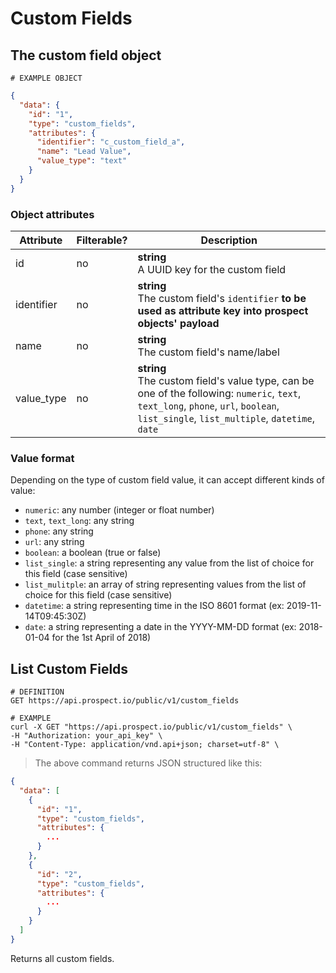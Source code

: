 # Custom Fields
## The custom field object
```
# EXAMPLE OBJECT
```

```json
{
  "data": {
    "id": "1",
    "type": "custom_fields",
    "attributes": {
      "identifier": "c_custom_field_a",
      "name": "Lead Value",
      "value_type": "text"
    }
  }
}
```

### Object attributes
Attribute | Filterable? | Description
--------- | ----------- | -----------
id | no | **string** <br />A UUID key for the custom field
identifier | no | **string** <br />The custom field's `identifier` **to be used as attribute key into prospect objects' payload**
name | no | **string** <br />The custom field's name/label
value_type | no | **string** <br />The custom field's value type, can be one of the following: `numeric`, `text`, `text_long`, `phone`, `url`, `boolean`, `list_single`, `list_multiple`, `datetime`, `date`

### Value format

Depending on the type of custom field value, it can accept different kinds of value: 

 - `numeric`: any number (integer or float number) 
 - `text`, `text_long`: any string
 - `phone`: any string
 - `url`: any string
 - `boolean`: a boolean (true or false) 
 - `list_single`: a string representing any value from the list of choice for this field (case sensitive) 
 - `list_mulitple`: an array of string representing values from the list of choice for this field (case sensitive) 
 - `datetime`: a string representing time in the ISO 8601 format (ex: 2019-11-14T09:45:30Z) 
 - `date`: a string representing a date in the YYYY-MM-DD format (ex: 2018-01-04 for the 1st April of 2018) 

## List Custom Fields

```shell
# DEFINITION
GET https://api.prospect.io/public/v1/custom_fields

# EXAMPLE
curl -X GET "https://api.prospect.io/public/v1/custom_fields" \
-H "Authorization: your_api_key" \
-H "Content-Type: application/vnd.api+json; charset=utf-8" \
```

> The above command returns JSON structured like this:

```json
{
  "data": [
    {
      "id": "1",
      "type": "custom_fields",
      "attributes": {
        ...
      }
    },
    {
      "id": "2",
      "type": "custom_fields",
      "attributes": {
        ...
      }
    }
  ]
}
```

Returns all custom fields. 

